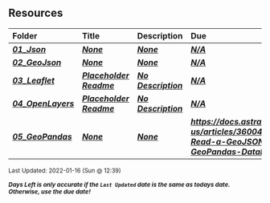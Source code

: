 ## Resources

| Folder | Title | Description | Due |  |
|:------|:------|:------|:------|:-----:|
| ***<a href="https://github.com/rugbyprof/4553-Spatial-DS/tree/master/Resources/01_Json">01_Json</a>*** | ***<a href="https://github.com/rugbyprof/4553-Spatial-DS/tree/master/Resources/01_Json">None</a>*** | ***<a href="https://github.com/rugbyprof/4553-Spatial-DS/tree/master/Resources/01_Json">None</a>*** | ***<a href="https://github.com/rugbyprof/4553-Spatial-DS/tree/master/Resources/01_Json">N/A</a>*** |  |
| ***<a href="https://github.com/rugbyprof/4553-Spatial-DS/tree/master/Resources/02_GeoJson">02_GeoJson</a>*** | ***<a href="https://github.com/rugbyprof/4553-Spatial-DS/tree/master/Resources/02_GeoJson">None</a>*** | ***<a href="https://github.com/rugbyprof/4553-Spatial-DS/tree/master/Resources/02_GeoJson">None</a>*** | ***<a href="https://github.com/rugbyprof/4553-Spatial-DS/tree/master/Resources/02_GeoJson">N/A</a>*** |  |
| ***<a href="https://github.com/rugbyprof/4553-Spatial-DS/tree/master/Resources/03_Leaflet">03_Leaflet</a>*** | ***<a href="https://github.com/rugbyprof/4553-Spatial-DS/tree/master/Resources/03_Leaflet"> Placeholder Readme </a>*** | ***<a href="https://github.com/rugbyprof/4553-Spatial-DS/tree/master/Resources/03_Leaflet"> No Description</a>*** | ***<a href="https://github.com/rugbyprof/4553-Spatial-DS/tree/master/Resources/03_Leaflet">N/A</a>*** |  |
| ***<a href="https://github.com/rugbyprof/4553-Spatial-DS/tree/master/Resources/04_OpenLayers">04_OpenLayers</a>*** | ***<a href="https://github.com/rugbyprof/4553-Spatial-DS/tree/master/Resources/04_OpenLayers"> Placeholder Readme </a>*** | ***<a href="https://github.com/rugbyprof/4553-Spatial-DS/tree/master/Resources/04_OpenLayers"> No Description</a>*** | ***<a href="https://github.com/rugbyprof/4553-Spatial-DS/tree/master/Resources/04_OpenLayers">N/A</a>*** |  |
| ***<a href="https://github.com/rugbyprof/4553-Spatial-DS/tree/master/Resources/05_GeoPandas">05_GeoPandas</a>*** | ***<a href="https://github.com/rugbyprof/4553-Spatial-DS/tree/master/Resources/05_GeoPandas">None</a>*** | ***<a href="https://github.com/rugbyprof/4553-Spatial-DS/tree/master/Resources/05_GeoPandas">None</a>*** | ***<a href="https://github.com/rugbyprof/4553-Spatial-DS/tree/master/Resources/05_GeoPandas"> https://docs.astraea.earth/hc/en-us/articles/360043919911-Read-a-GeoJSON-File-into-a-GeoPandas-DataFrame</a>*** |  |

<sup>Last Updated: 2022-01-16 (Sun @ 12:39)</sup> 

<sup>***Days Left is only accurate if the `Last Updated` date is the same as todays date. Otherwise, use the due date!***</sup> 